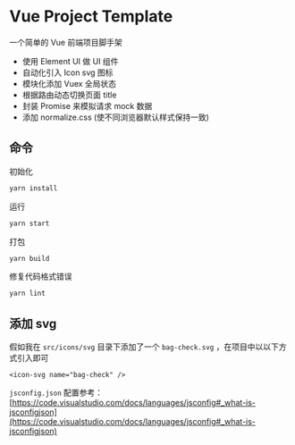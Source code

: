 # Vue Project Template

一个简单的 Vue 前端项目脚手架

- 使用 Element UI 做 UI 组件
- 自动化引入 Icon svg 图标
- 模块化添加 Vuex 全局状态
- 根据路由动态切换页面 title
- 封装 Promise 来模拟请求 mock 数据
- 添加 normalize.css (使不同浏览器默认样式保持一致)

## 命令

初始化

```sh
yarn install
```

运行

```sh
yarn start
```

打包

```sh
yarn build
```

修复代码格式错误

```sh
yarn lint
```

## 添加 svg

假如我在 `src/icons/svg` 目录下添加了一个 `bag-check.svg` ，在项目中以以下方式引入即可

```vue
<icon-svg name="bag-check" />
```

`jsconfig.json` 配置参考：[https://code.visualstudio.com/docs/languages/jsconfig#_what-is-jsconfigjson](https://code.visualstudio.com/docs/languages/jsconfig#_what-is-jsconfigjson)